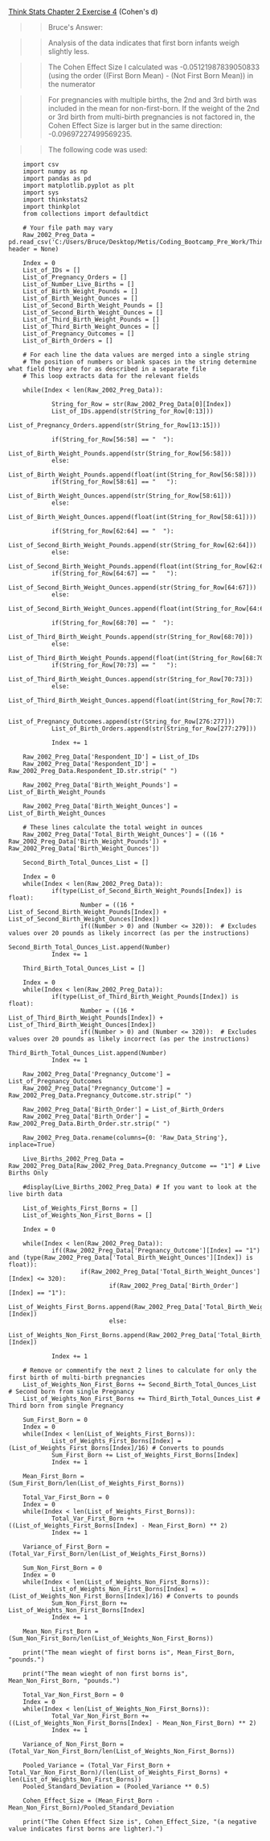 [Think Stats Chapter 2 Exercise 4](http://greenteapress.com/thinkstats2/html/thinkstats2003.html#toc24) (Cohen's d)

>> Bruce's Answer:

>> Analysis of the data indicates that first born infants weigh slightly less.

>> The Cohen Effect Size I calculated was -0.05121987839050833 (using the order ((First Born Mean) - (Not First Born Mean)) in the numerator

>> For pregnancies with multiple births, the 2nd and 3rd birth was included in the mean for non-first-born.  If the weight of the 2nd or 3rd birth from multi-birth pregnancies is not factored in, the Cohen Effect Size is larger but in the same direction: -0.09697227499569235.

>> The following code was used:

		import csv
		import numpy as np
		import pandas as pd
		import matplotlib.pyplot as plt
		import sys
		import thinkstats2
		import thinkplot
		from collections import defaultdict

		# Your file path may vary
		Raw_2002_Preg_Data = pd.read_csv('C:/Users/Bruce/Desktop/Metis/Coding_Bootcamp_Pre_Work/ThinkStats2/Unzipped/CSV/2002FemPreg.csv', header = None)

		Index = 0
		List_of_IDs = []
		List_of_Pregnancy_Orders = []
		List_of_Number_Live_Births = []
		List_of_Birth_Weight_Pounds = []
		List_of_Birth_Weight_Ounces = []
		List_of_Second_Birth_Weight_Pounds = []
		List_of_Second_Birth_Weight_Ounces = []
		List_of_Third_Birth_Weight_Pounds = []
		List_of_Third_Birth_Weight_Ounces = []
		List_of_Pregnancy_Outcomes = []
		List_of_Birth_Orders = []

		# For each line the data values are merged into a single string
		# The position of numbers or blank spaces in the string determine what field they are for as described in a separate file
		# This loop extracts data for the relevant fields

		while(Index < len(Raw_2002_Preg_Data)):

				String_for_Row = str(Raw_2002_Preg_Data[0][Index])
				List_of_IDs.append(str(String_for_Row[0:13]))
				List_of_Pregnancy_Orders.append(str(String_for_Row[13:15]))

				if(String_for_Row[56:58] == "  "):
						List_of_Birth_Weight_Pounds.append(str(String_for_Row[56:58]))    
				else:
						List_of_Birth_Weight_Pounds.append(float(int(String_for_Row[56:58])))
				if(String_for_Row[58:61] == "   "):
						List_of_Birth_Weight_Ounces.append(str(String_for_Row[58:61]))    
				else:
						List_of_Birth_Weight_Ounces.append(float(int(String_for_Row[58:61])))

				if(String_for_Row[62:64] == "  "):
						List_of_Second_Birth_Weight_Pounds.append(str(String_for_Row[62:64]))    
				else:
						List_of_Second_Birth_Weight_Pounds.append(float(int(String_for_Row[62:64])))
				if(String_for_Row[64:67] == "   "):
						List_of_Second_Birth_Weight_Ounces.append(str(String_for_Row[64:67]))    
				else:
						List_of_Second_Birth_Weight_Ounces.append(float(int(String_for_Row[64:67])))

				if(String_for_Row[68:70] == "  "):
						List_of_Third_Birth_Weight_Pounds.append(str(String_for_Row[68:70]))    
				else:
						List_of_Third_Birth_Weight_Pounds.append(float(int(String_for_Row[68:70])))
				if(String_for_Row[70:73] == "   "):
						List_of_Third_Birth_Weight_Ounces.append(str(String_for_Row[70:73]))    
				else:
						List_of_Third_Birth_Weight_Ounces.append(float(int(String_for_Row[70:73])))

				List_of_Pregnancy_Outcomes.append(str(String_for_Row[276:277]))
				List_of_Birth_Orders.append(str(String_for_Row[277:279]))

				Index += 1

		Raw_2002_Preg_Data['Respondent_ID'] = List_of_IDs
		Raw_2002_Preg_Data['Respondent_ID'] = Raw_2002_Preg_Data.Respondent_ID.str.strip(" ")

		Raw_2002_Preg_Data['Birth_Weight_Pounds'] = List_of_Birth_Weight_Pounds

		Raw_2002_Preg_Data['Birth_Weight_Ounces'] = List_of_Birth_Weight_Ounces

		# These lines calculate the total weight in ounces
		Raw_2002_Preg_Data['Total_Birth_Weight_Ounces'] = ((16 * Raw_2002_Preg_Data['Birth_Weight_Pounds']) + Raw_2002_Preg_Data['Birth_Weight_Ounces'])

		Second_Birth_Total_Ounces_List = []

		Index = 0
		while(Index < len(Raw_2002_Preg_Data)):
				if(type(List_of_Second_Birth_Weight_Pounds[Index]) is float):
						Number = ((16 * List_of_Second_Birth_Weight_Pounds[Index]) + List_of_Second_Birth_Weight_Ounces[Index])
						if((Number > 0) and (Number <= 320)):  # Excludes values over 20 pounds as likely incorrect (as per the instructions)
								Second_Birth_Total_Ounces_List.append(Number)
				Index += 1

		Third_Birth_Total_Ounces_List = []

		Index = 0
		while(Index < len(Raw_2002_Preg_Data)):
				if(type(List_of_Third_Birth_Weight_Pounds[Index]) is float):
						Number = ((16 * List_of_Third_Birth_Weight_Pounds[Index]) + List_of_Third_Birth_Weight_Ounces[Index])
						if((Number > 0) and (Number <= 320)):  # Excludes values over 20 pounds as likely incorrect (as per the instructions)
								Third_Birth_Total_Ounces_List.append(Number)
				Index += 1

		Raw_2002_Preg_Data['Pregnancy_Outcome'] = List_of_Pregnancy_Outcomes
		Raw_2002_Preg_Data['Pregnancy_Outcome'] = Raw_2002_Preg_Data.Pregnancy_Outcome.str.strip(" ")

		Raw_2002_Preg_Data['Birth_Order'] = List_of_Birth_Orders
		Raw_2002_Preg_Data['Birth_Order'] = Raw_2002_Preg_Data.Birth_Order.str.strip(" ")

		Raw_2002_Preg_Data.rename(columns={0: 'Raw_Data_String'}, inplace=True)

		Live_Births_2002_Preg_Data = Raw_2002_Preg_Data[Raw_2002_Preg_Data.Pregnancy_Outcome == "1"] # Live Births Only

		#display(Live_Births_2002_Preg_Data) # If you want to look at the live birth data

		List_of_Weights_First_Borns = []
		List_of_Weights_Non_First_Borns = []

		Index = 0

		while(Index < len(Raw_2002_Preg_Data)):
				if((Raw_2002_Preg_Data['Pregnancy_Outcome'][Index] == "1") and (type(Raw_2002_Preg_Data['Total_Birth_Weight_Ounces'][Index]) is float)):
						if(Raw_2002_Preg_Data['Total_Birth_Weight_Ounces'][Index] <= 320):
								if(Raw_2002_Preg_Data['Birth_Order'][Index] == "1"):
										List_of_Weights_First_Borns.append(Raw_2002_Preg_Data['Total_Birth_Weight_Ounces'][Index])
								else:
										List_of_Weights_Non_First_Borns.append(Raw_2002_Preg_Data['Total_Birth_Weight_Ounces'][Index])

				Index += 1

		# Remove or commentify the next 2 lines to calculate for only the first birth of multi-birth pregnancies
		List_of_Weights_Non_First_Borns += Second_Birth_Total_Ounces_List # Second born from single Pregnancy
		List_of_Weights_Non_First_Borns += Third_Birth_Total_Ounces_List # Third born from single Pregnancy

		Sum_First_Born = 0
		Index = 0
		while(Index < len(List_of_Weights_First_Borns)):
				List_of_Weights_First_Borns[Index] = (List_of_Weights_First_Borns[Index]/16) # Converts to pounds
				Sum_First_Born += List_of_Weights_First_Borns[Index]
				Index += 1

		Mean_First_Born = (Sum_First_Born/len(List_of_Weights_First_Borns))

		Total_Var_First_Born = 0
		Index = 0
		while(Index < len(List_of_Weights_First_Borns)):
				Total_Var_First_Born += ((List_of_Weights_First_Borns[Index] - Mean_First_Born) ** 2)
				Index += 1

		Variance_of_First_Born = (Total_Var_First_Born/len(List_of_Weights_First_Borns))

		Sum_Non_First_Born = 0
		Index = 0
		while(Index < len(List_of_Weights_Non_First_Borns)):
				List_of_Weights_Non_First_Borns[Index] = (List_of_Weights_Non_First_Borns[Index]/16) # Converts to pounds
				Sum_Non_First_Born += List_of_Weights_Non_First_Borns[Index]
				Index += 1

		Mean_Non_First_Born = (Sum_Non_First_Born/len(List_of_Weights_Non_First_Borns))

		print("The mean wieght of first borns is", Mean_First_Born, "pounds.")

		print("The mean wieght of non first borns is", Mean_Non_First_Born, "pounds.")

		Total_Var_Non_First_Born = 0
		Index = 0
		while(Index < len(List_of_Weights_Non_First_Borns)):
				Total_Var_Non_First_Born += ((List_of_Weights_Non_First_Borns[Index] - Mean_Non_First_Born) ** 2)
				Index += 1

		Variance_of_Non_First_Born = (Total_Var_Non_First_Born/len(List_of_Weights_Non_First_Borns))

		Pooled_Variance = (Total_Var_First_Born + Total_Var_Non_First_Born)/(len(List_of_Weights_First_Borns) + len(List_of_Weights_Non_First_Borns))
		Pooled_Standard_Deviation = (Pooled_Variance ** 0.5)

		Cohen_Effect_Size = (Mean_First_Born - Mean_Non_First_Born)/Pooled_Standard_Deviation

		print("The Cohen Effect Size is", Cohen_Effect_Size, "(a negative value indicates first borns are lighter).")
